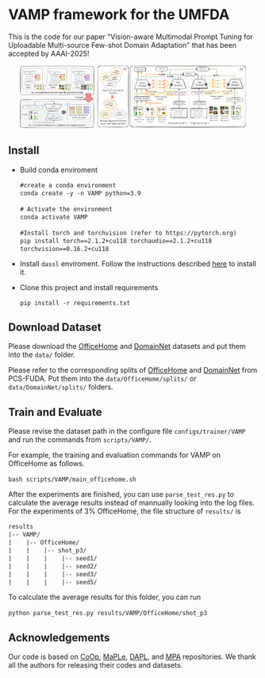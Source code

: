 # VAMP framework for the UMFDA

This is the code for our paper "Vision-aware Multimodal Prompt Tuning for Uploadable Multi-source Few-shot Domain Adaptation" that has been accepted by AAAI-2025!


<p align="center" class="half">
<img src="image/UMFDA.png" title="UMFDA" alt="UMFDA" style="width: 30%;">
<img src="image/VAMP.png" title="VAMP" alt="VAMP" style="width: 60%;">
</p>

## Install

* Build conda enviroment

  ```
  #create a conda environment
  conda create -y -n VAMP python=3.9

  # Activate the environment
  conda activate VAMP

  #Install torch and torchvision (refer to https://pytorch.org)
  pip install torch==2.1.2+cu118 torchaudio==2.1.2+cu118 torchvision==0.16.2+cu118
  ```
* Install `dassl` enviroment. Follow the instructions described [here](https://github.com/KaiyangZhou/Dassl.pytorch#installation) to install it.
* Clone this project and install requirements

  ```
  pip install -r requirements.txt
  ```

## Download Dataset

Please download the [OfficeHome](https://www.hemanthdv.org/officeHomeDataset.html) and [DomainNet](https://ai.bu.edu/M3SDA/) datasets and put them into the `data/` folder.

Please refer to the corresponding splits of [OfficeHome](https://github.com/zhengzangw/PCS-FUDA/tree/master/data/splits/office_home) and [DomainNet](https://github.com/zhengzangw/PCS-FUDA/tree/master/data/splits/domainnet) from PCS-FUDA. Put them into the `data/OfficeHome/splits/` or `data/DomainNet/splits/` folders.

## Train and Evaluate

Please revise the dataset path in the configure file `configs/trainer/VAMP` and run the commands from `scripts/VAMP/`.

For example, the training and evaluation commands for VAMP on OfficeHome as follows.

`bash scripts/VAMP/main_officehome.sh`

After the experiments are finished, you can use `parse_test_res.py` to calculate the average results instead of mannually looking into the log files. For the experiments of 3% OfficeHome, the file structure of `results/` is

```
results
|-- VAMP/
|    |-- OfficeHome/
|    |    |-- shot_p3/
|    |    |    |-- seed1/
|    |    |    |-- seed2/
|    |    |    |-- seed3/
|    |    |    |-- seed5/
```

To calculate the average results for this folder, you can run

`python parse_test_res.py results/VAMP/OfficeHome/shot_p3`

## Acknowledgements

Our code is based on [CoOp](https://github.com/KaiyangZhou/CoOp), [MaPLe](https://github.com/muzairkhattak/multimodal-prompt-learning), [DAPL](https://github.com/LeapLabTHU/DAPrompt/tree/main), and [MPA](https://github.com/HaoranChen/Multi-Prompt-Alignment-for-MSUDA) repositories. We thank all the authors for releasing their codes and datasets.
